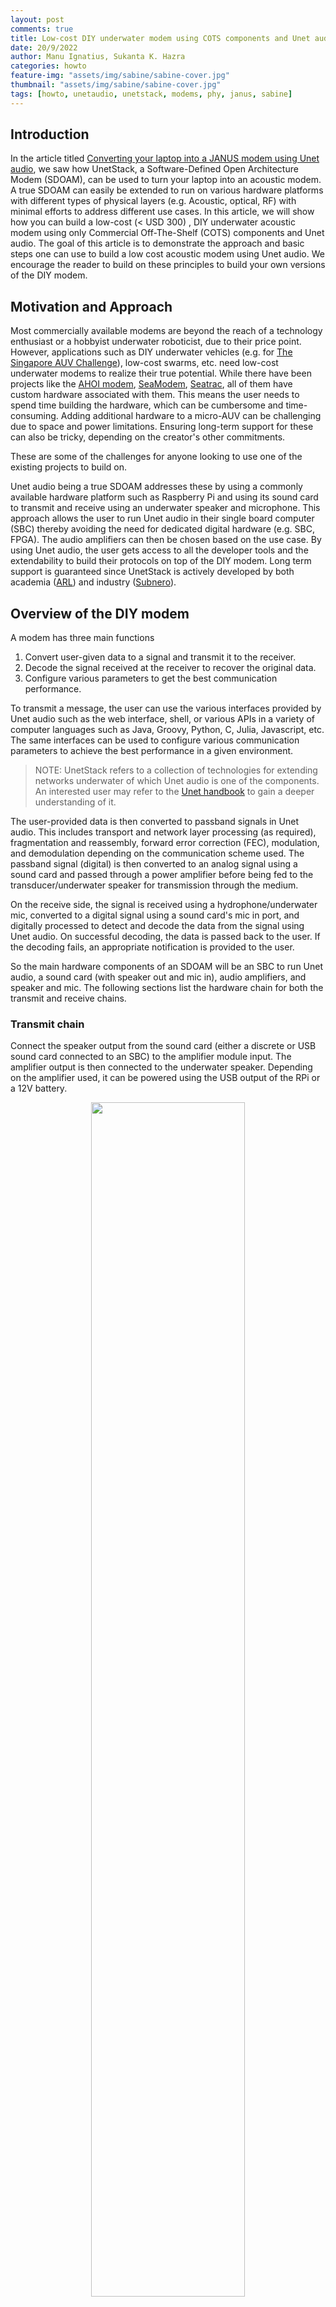 ```yaml
---
layout: post
comments: true
title: Low-cost DIY underwater modem using COTS components and Unet audio
date: 20/9/2022
author: Manu Ignatius, Sukanta K. Hazra
categories: howto
feature-img: "assets/img/sabine/sabine-cover.jpg"
thumbnail: "assets/img/sabine/sabine-cover.jpg"
tags: [howto, unetaudio, unetstack, modems, phy, janus, sabine]
---
```


## Introduction
In the article titled [Converting your laptop into a JANUS modem using Unet audio](https://blog.unetstack.net/converting-your-laptop-into-a-janus-modem-using-unetaudio), we saw how UnetStack, a Software-Defined Open Architecture Modem (SDOAM), can be used to turn your laptop into an acoustic modem. A true SDOAM can easily be extended to run on various hardware platforms with different types of physical layers (e.g. Acoustic, optical, RF) with minimal efforts to address different use cases. In this article, we will show how you can build a low-cost (< USD 300) , DIY underwater acoustic modem using only Commercial Off-The-Shelf (COTS) components and Unet audio. The goal of this article is to demonstrate the approach and basic steps one can use to build a low cost acoustic modem using Unet audio. We encourage the reader to build on these principles to build your own versions of the DIY modem.

## Motivation and Approach
Most commercially available modems are beyond the reach of a technology enthusiast or a hobbyist underwater roboticist, due to their price point. However, applications such as DIY underwater vehicles (e.g. for [The Singapore AUV Challenge](https://sauvc.org/)), low-cost swarms, etc. need low-cost underwater modems to realize their true potential. While there have been projects like the [AHOI modem](https://dl.acm.org/doi/10.1145/3376921), [SeaModem](https://ieeexplore.ieee.org/document/7271721), [Seatrac](https://ieeexplore.ieee.org/document/7271578), all of them have custom hardware associated with them. This means the user needs to spend time building the hardware, which can be cumbersome and time-consuming. Adding additional hardware to a micro-AUV can be challenging due to space and power limitations. Ensuring long-term support for these can also be tricky, depending on the creator's other commitments.

These are some of the challenges for anyone looking to use one of the existing projects to build on.

Unet audio being a true SDOAM addresses these by using a commonly available hardware platform such as Raspberry Pi and using its sound card to transmit and receive using an underwater speaker and microphone. This approach allows the user to run Unet audio in their single board computer (SBC) thereby avoiding the need for dedicated digital hardware (e.g. SBC, FPGA). The audio amplifiers can then be chosen based on the use case. By using Unet audio, the user gets access to all the developer tools and the extendability to build their protocols on top of the DIY modem. Long term support is guaranteed since UnetStack is actively developed by both academia ([ARL](http://arl.nus.edu.sg/)) and industry ([Subnero](https://subnero.com/)).

## Overview of the DIY modem

A modem has three main functions

1. Convert user-given data to a signal and transmit it to the receiver.
2. Decode the signal received at the receiver to recover the original data.
3. Configure various parameters to get the best communication performance.

To transmit a message, the user can use the various interfaces provided by Unet audio such as the web interface, shell, or various APIs in a variety of computer languages such as Java, Groovy, Python, C, Julia, Javascript, etc. The same interfaces can be used to configure various communication parameters to achieve the best performance in a given environment.

> NOTE: UnetStack refers to a collection of technologies for extending networks underwater of which Unet audio is one of the components. An interested user may refer to the [Unet handbook](https://unetstack.net/handbook/unet-handbook_unet_basics.html) to gain a deeper understanding of it.

The user-provided data is then converted to passband signals in Unet audio. This includes transport and network layer processing (as required), fragmentation and reassembly, forward error correction (FEC), modulation, and demodulation depending on the communication scheme used. The passband signal (digital) is then converted to an analog signal using a sound card and passed through a power amplifier before being fed to the transducer/underwater speaker for transmission through the medium.

On the receive side, the signal is received using a hydrophone/underwater mic, converted to a digital signal using a sound card's mic in port, and digitally processed to detect and decode the data from the signal using Unet audio. On successful decoding, the data is passed back to the user. If the decoding fails, an appropriate notification is provided to the user.

So the main hardware components of an SDOAM will be an SBC to run Unet audio, a sound card (with speaker out and mic in), audio amplifiers, and speaker and mic. The following sections list the hardware chain for both the transmit and receive chains.

### Transmit chain

Connect the speaker output from the sound card (either a discrete or USB sound card connected to an SBC) to the amplifier module input. The amplifier output is then connected to the underwater speaker. Depending on the amplifier used, it can be powered using the USB output of the RPi or a 12V battery.

<p align="center"><img width="70%" src="../assets/img/sabine/txc.png"/></p>
<p align="center"><em>Transmit chain</em></p>

### Receive chain

For the receiver side, the underwater microphone is connected directly to the mic in of the soundcard of the SBC.

<p align="center"><img width="70%" src="../assets/img/sabine/rxc.png"/></p>
<p align="center"><em>Receive chain</em></p>



## Hardware Selection


### Digital Hardware

One of the most important hardware components of an SDOAM is the digital hardware that runs Unet audio. We have selected a Raspberry Pi (3b+) due to its popularity, low cost, ease of availability, and community support to be the digital hardware to run Unet audio. This can easily be swapped with any similar SBCs that have an arm processor running Linux on it. A [USB sound card](https://www.aliexpress.com/item/4000598865391.html) connected to the Raspberry Pi is used as the data acquisition system.

> NOTE: The internal audio output was not used as it is disabled by default during setup.

<p align="center"><img width="50%" src="../assets/img/sabine/rpi.png"/></p>
<p align="center"><em>Raspberry Pi</em></p>



<p align="center"><img width="50%" src="../assets/img/sabine/sc.png"/></p>
<p align="center"><em>USB soundcard</em></p>

### Transmit Chain

The next step is the selection of the amplifier and the transducer/underwater speaker. To keep the costs down, we have chosen an underwater speaker [JH001](http://www.jiaxiangwang.com/spen/product.htm) for the transmitter.

<p align="center"><img width="50%" src="../assets/img/sabine/tx.png"/></p>
<p align="center"><em>JH001 Underwater Speaker</em></p>

Most standard TDA series (e.g. TDA2030) mono amplifiers should work fine as the audio amplifier. We have selected the TDA2030A for use with our DIY setup. The user may choose an amplifier that meets your application.



<p align="center"><img width="50%" src="../assets/img/sabine/pa.png"/></p>
<p align="center"><em>Power Amplifier</em></p>



### Receive Chain

For the receive chain, we have used a simple electret microphone, waterproofed with household materials, connected to the sound card to receive signals.

<p align="center"><img width="50%" src="../assets/img/sabine/mic.png"/></p>
<p align="center"><em>Electret Microphones</em></p>

The items used to waterproof the mic are listed below:

1. Chair bush: To be used as the backing for the mics. Choose a size that fits the electret microphone tightly. These are usually available in local hardware stores.
2. Cling wrap: For waterproofing the front of the electret microphone. The thinner the better.
3. Glue gun with glue stick: Used for waterproofing.
4. 3.5mm mono audio jack: Connector for the sound card. If unable to find a mono jack, we can use a standard stereo jack as well. Either use only the left channel or short both the channels. Both schemes work.
5. Wires: To connect the mic to the sound card.

<p align="center"><img width="70%" src="../assets/img/sabine/comp.png"/></p>
<p align="center"><em>Components for waterproofing</em></p>

### Waterproofing

One of the terminals of the electret microphone is connected to the case and is the ground terminal. Connect that to the audio jack ground. The other terminal is output and is connected to the other two (or one in case of mono) connectors of the audio jack.

<p align="center"><img width="40%" src="../assets/img/sabine/connect.png"/></p>
<p align="center"><em>Mic pinout</em></p>

<p align="center"><img width="50%" src="../assets/img/sabine/cd.png"/></p>
<p align="center"><em>Connection diagram</em></p>



To waterproof the microphone, use a chair bush of size that fits tightly around it. Make a hole in the closed part of the bush just large enough for the wire. Put the wire through the hole and then pour a sufficient quantity of hot glue to create a good seal and push in the microphone. The microphone should be pushed in in a way that it protrudes out a bit, just enough for the black diaphragm at the front to protrude out a bit from the bush. Let the hot glue dry.

Next, wrap some cling wrap to waterproof the front portion. You can pour some hot glue on the outside surface of the bush and then wrap the cling wrap over the front of the microphone making sure that there is no gap between the cling wrap and the black diaphragm. If there is an air gap, then the performance might be affected.

<p align="center"><img width="50%" src="../assets/img/sabine/hydrophone1.png"/></p>
<p align="center"><img width="50%" src="../assets/img/sabine/hydrophone2.png"/></p>
<p align="center"><em>Waterproofed mic</em></p>




### Bill of materials

| Item                                    | Qty  | Cost (USD) |
| --------------------------------------- | ---- | ---------- |
| Raspberry Pi                            | 1    | 129.00     |
| USB sound card for RPi                  | 1    | 0.87       |
| Power amplifier                         | 1    | 0.45       |
| Underwater speaker                      | 1    | 95.50      |
| Electret microphone                     | 1    | 0.99       |
| 3.5mm audio jack                        | 2    | 1.36       |
| Bush, glue gun, glue stick, cling wrap, | 1    | < 20       |
| __Total__                               |      | 292.72     |

> NOTE: It is recommended to get more than 1 for the electret microphone, audio jacks, etc. in case of damage during assembly

## Software installation

### Requirements

- Raspberry Pi 3+
- USB Sound Card
- Headphones/Loudspeaker
- Microphone

### Setup

#### OS 

1. Install the latest [Raspbian](https://www.raspberrypi.org/software/operating-systems/) on your Raspberry Pi

#### Audio

1. Plug the USB audio card into your Raspberry Pi
2. Power on your Raspberry Pi
3. Ensure that the USB Audio Card is detected using `aplay -l`

```
> aplay -l
card 0: ...
card 1: Audio [USB Audio], device 0: USB Audio [USB Audio]
  Subdevices: 0/1
  Subdevice #0: subdevice #0
```
4. Disable the RaspberyPi onboard sound card, by commenting out the line `dtparam=audio=on` in `/boot/config.txt`

```
> sudo nano /boot/config.txt

# Enable audio (loads snd_bcm2835)
# dtparam=audio=on
```

5. Make the USB Audio card the default device in alsa by updating `defaults.ctl.card` and `defaults.pcm.card` to `1` in `/usr/share/alsa/alsa.conf`

```
defaults.ctl.card 1
defaults.pcm.card 1
```

6. Reboot your Raspberry Pi and verify that `card 0:` is not enumerated by `aplay -l`

```
> aplay -l
card 1: Audio [USB Audio], device 0: USB Audio [USB Audio]
  Subdevices: 0/1
  Subdevice #0: subdevice #0
```

7. You can test if your audio setup works properly using  `speaker-test -c2`

### Dependencies

1. Install Java8

```sh
wget https://github.com/AdoptOpenJDK/openjdk8-binaries/releases/download/jdk8u265-b01/OpenJDK8U-jdk_arm_linux_hotspot_8u265b01.tar.gz
tar xzf OpenJDK8U-jdk_arm_linux_hotspot_8u265b01.tar.gz
rm jdk8u265-b01/src.zip
sudo mkdir -p /usr/lib/jvm/java-8-openjdk-armhf
mv jdk8u265*/* /usr/lib/jvm/java-8-openjdk-armhf/
rm -r jdk8u265*
rm OpenJDK8U-jdk_arm_linux_hotspot_8u265b01.tar.gz
echo "export JAVA_HOME=/usr/lib/jvm/java-8-openjdk-armhf" >> $HOME/.bashrc
echo "export PATH=\$PATH:/usr/lib/jvm/java-8-openjdk-armhf/bin" >> $HOME/.bashrc
```

2. Download [portaudio for Linux](http://files.portaudio.com/download.html)
3. Build and install [Portaudio](http://files.portaudio.com/docs/v19-doxydocs/compile_linux.html)

```sh
sudo apt-get install libasound-dev

...

./configure && make

...

sudo make install

...

sudo ldconfig

```

### Run UnetStack

1. Get the UnetAudio Community distribution for RaspberryPi from [here](https://github.com/org-arl/unet-doc/raw/master/docs/downloads/unet-community-pi-3.1.0.tgz)
2. Copy the `unet-community-3.x.x.tgz` file to the Raspberry Pi
3. Unzip the file `tar -xvzf unet-community-pi-3.x.x.tgz`
4. Go to the `~/unet-3.x.x` directory
5. Run UnetAudio using  `bin/unet -c audio`

This will give you a command shell for the user to interact with Unet audio.

## Taking it for a spin

Once the Raspberry PI is set up as above, connect the various hardware components to form the transmit and receive chains. For our testing, we have one setup for transmission and one for the reception.

<p align="center"><img width="80%" src="../assets/img/sabine/modem.jpg"/></p>
<p align="center"><em>Transmitter and Receiver Components</em></p>

Once we have both setups ready, we need to make sure we are generating the frequencies that the hardware can transmit. If we look at the frequency response of the underwater speaker (provided by the vendor), we can see that the frequency response is from 2 kHz to 8 kHz.

<p align="center"><img width="80%" src="../assets/img/sabine/freq.png"/></p>
<p align="center"><em>Frequency response of JH001</em></p>



We will need to configure Unet audio to use a frequency band within this space so that the speaker can convert the signals generated by Unet audio to acoustic energy. Unet audio uses frequency hopping [BFSK](https://en.wikipedia.org/wiki/Frequency-shift_keying) as its default communication scheme. The default parameters are as follows:

```
> phy[1]
« PHY »

...

[org.arl.unet.phy.fhbfsk.ModulationParam]
  chiplen = 1
  fmin = 9440
  fstep = 160
  hops = 13
  offset = 0
  sync = true
```

The first tone denoted by `fmin` starts at 9440 Hz, with 13 hops of 160 Hz each. This will be outside the frequency band of our underwater speaker. Hence, we will need to configure it to start after 3.5 kHz and end before 6 kHz. Hence we set the following parameters in the command line.

```
> phy[1].fmin = 4700
4700
> phy[1].fstep = 80
80
```

This will give us a starting frequency of 4700 Hz and a bandwidth of 1040 Hz. Now we are ready to transmit and receive.

Depending on the environment of deployment, the transmit power level can also be adjusted as follows (A value of 0 denotes the maximum power).

```
> plvl -15
OK
```

To get a notification of a reception, use the following command on the receiver side.

```
> subscribe phy
```

Now we can transmit a simple byte stream of `1,2,3` using the following command on the shell.

```
> phy << new TxFrameReq(data:[1,2,3])
AGREE
phy >> TxFrameNtf:INFORM[type:CONTROL txTime:71663975]
```

You will also be able to hear the transmission from the underwater speaker.

Once received and decoded, the following message will be printed in the shell of the receiver side.

```
phy >> RxFrameStartNtf:INFORM[type:DATA rxTime:79709541 rxDuration:3880000 detector:0.27]
phy >> RxFrameNtf:INFORM[type:CONTROL from:1 rxTime:78466374 rssi:-29.8 cfo:0.0 (3 bytes)]
```

The data can be verified by typing the following.

```
> ntf.data
[1, 2, 3]
```

Congratulations, you have successfully made the first transmission and reception using your DIY acoustic modem.
